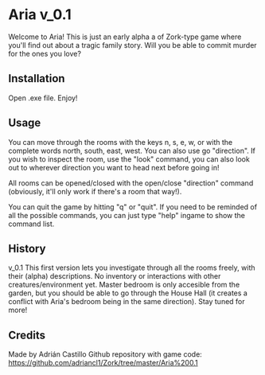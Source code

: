 # Aria v_0.1

Welcome to Aria! This is just an early alpha a of Zork-type game where you'll find out about a tragic family story. Will you be able to commit murder for the ones you love?

## Installation

Open .exe file. Enjoy!

## Usage

You can move through the rooms with the keys n, s, e, w, or with the complete words north, south, east, west. You can also use go "direction". If you wish to inspect the room, use the "look" command, you can also look out to wherever direction you want to head next before going in! 

All rooms can be opened/closed with the open/close "direction" command (obviously, it'll only work if there's a room that way!).

You can quit the game by hitting "q" or "quit". If you need to be reminded of all the possible commands, you can just type "help" ingame to show the command list.

## History

v_0.1 This first version lets you investigate through all the rooms freely, with their (alpha) descriptions. No inventory or interactions with other creatures/environment yet. Master bedroom is only accesible from the garden, but you should be able to go through the House Hall (it creates a conflict with Aria's bedroom being in the same direction). Stay tuned for more!

## Credits

Made by Adrián Castillo 
Github repository with game code: https://github.com/adriancl1/Zork/tree/master/Aria%200.1
